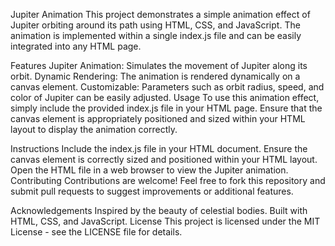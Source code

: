 Jupiter Animation
This project demonstrates a simple animation effect of Jupiter orbiting around its path using HTML, CSS, and JavaScript. The animation is implemented within a single index.js file and can be easily integrated into any HTML page.

Features
Jupiter Animation: Simulates the movement of Jupiter along its orbit.
Dynamic Rendering: The animation is rendered dynamically on a canvas element.
Customizable: Parameters such as orbit radius, speed, and color of Jupiter can be easily adjusted.
Usage
To use this animation effect, simply include the provided index.js file in your HTML page. Ensure that the canvas element is appropriately positioned and sized within your HTML layout to display the animation correctly.

Instructions
Include the index.js file in your HTML document.
Ensure the canvas element is correctly sized and positioned within your HTML layout.
Open the HTML file in a web browser to view the Jupiter animation.
Contributing
Contributions are welcome! Feel free to fork this repository and submit pull requests to suggest improvements or additional features.

Acknowledgements
Inspired by the beauty of celestial bodies.
Built with HTML, CSS, and JavaScript.
License
This project is licensed under the MIT License - see the LICENSE file for details.